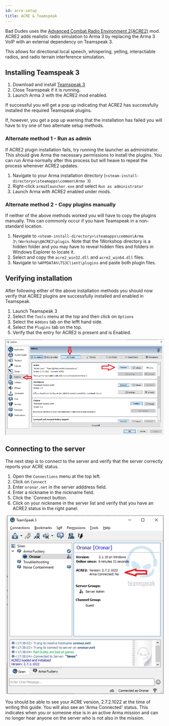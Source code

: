 ```yaml
---
id: acre-setup
title: ACRE & Teamspeak
---
```


Bad Dudes uses the [Advanced Combat Radio Environment 2(ACRE2)](https://acre2.idi-systems.com/) mod. ACRE2 adds realistic radio simulation to Arma 3 by replacing the Arma 3 VoIP with an external dependency on Teamspeak 3.

This allows for directional local speech, whispering, yelling, interactiable radios, and radio terrain interference simulation.

## Installing Teamspeak 3

1. Download and install [Teamspeak 3](https://www.teamspeak.com/en/downloads/)
2. Close Teamspeak if it is running.
3. Launch Arma 3 with the ACRE2 mod enabled.

If successful you will get a pop up indicating that ACRE2 has successfully installed the required Teamspeak plugins.

If, however, you get a pop up warning that the installation has failed you will have to try one of two alternate setup methods.

### Alternate method 1 - Run as admin

If ACRE2 plugin installation fails, try running the launcher as administrator. This should give Arma the necessary permissions to install the plugins. You can run Arma normally after this process but will heave to repeat the process whenever ACRE2 updates.

1. Navigate to your Arma installation directory (`<steam-install-directory>\steamapps\common\Arma 3`)
2. Right-click `arma3launcher.exe` and select `Run as administrator`
3. Launch Arma with ACRE2 enabled under mods.

### Alternate method 2 - Copy plugins manually

If neither of the above methods worked you will have to copy the plugins manually. This can commonly occur if you have Teamspeak in a non-standard location.

1. Navigate to `<steam-install-directory>\steamapps\common\Arma 3\!Workshop\@ACRE2\plugin`. Note that the !Workshop directory is a hidden folder and you may have to reveal hidden files and folders in Windows Explorer to locate it.
2. Select and copy the `acre2_win32.dll` and `acre2_win64.dll` files.
3. Navigate to `%APPDATA%\TS3Client\plugins` and paste both plugin files.

## Verifying installation

After following either of the above installation methods you should now verify that ACRE2 plugins are successfully installed and enabled in Teamspeak.

1. Launch Teamspeak 3
2. Select the `Tools` menu at the top and then click on `Options`
3. Select the `Addons` tab on the lefft hand side.
4. Select the `Plugins` tab on the top.
5. Verify that the entry for ACRE2 is present and is Enabled.

![enable plugins](assets\acre-setup\enable-plugin.png)

## Connecting to the server

The next step is to connect to the server and verify that the server correctly reports your ACRE status.

1. Open the `Connections` menu at the top left.
2. Click on `Connect`
3. Enter `oronar.net` in the server adddress field.
4. Enter a nickname in the nickname field.
5. Click the `Connect button.
6. Click on your nickname in the server list and verify that you have an ACRE2 status in the right panel.

![verify status](assets\acre-setup\acre-status.png)

You should be able to see your ACRE version, 2.7.2.1022 at the time of writing this guide. You will also see an 'Arma Connected' status. This indicates when you or someone else is in an active Arma mission and can no longer hear anyone on the server who is not also in the mission.